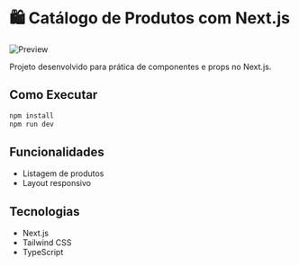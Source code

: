 # 🛍️ Catálogo de Produtos com Next.js

![Preview](https://via.placeholder.com/800x400?text=Preview+do+Catálogo)

Projeto desenvolvido para prática de componentes e props no Next.js.

## Como Executar
```bash
npm install
npm run dev
```

## Funcionalidades
- Listagem de produtos
- Layout responsivo

## Tecnologias
- Next.js
- Tailwind CSS
- TypeScript
